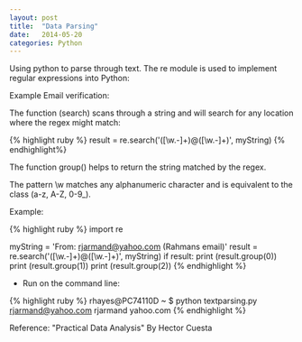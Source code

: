 ```yaml
---
layout: post
title:  "Data Parsing"
date:   2014-05-20 
categories: Python
---
```


Using python to parse through text. The re module is used to implement regular expressions into Python:

Example Email verification:

The function (search) scans through a string and will search for any location where the regex might match:

{% highlight ruby %}
result = re.search('([\w.-]+)@([\w.-]+)', myString)
{% endhighlight%}


The function group() helps to return the string matched by the regex. 


The pattern \w matches any alphanumeric character and is equivalent to the class (a-z, A-Z, 0-9_).



Example:


{% highlight ruby %}
import re

myString = 'From: rjarmand@yahoo.com (Rahmans email)'
result = re.search('([\w.-]+)@([\w.-]+)', myString)
if result:
    print (result.group(0))
    print (result.group(1))
    print (result.group(2))
{% endhighlight %}


- Run on the command line:


{% highlight ruby %}
rhayes@PC74110D ~
$ python textparsing.py
rjarmand@yahoo.com
rjarmand
yahoo.com
{% endhighlight %}


Reference: "Practical Data Analysis" By Hector Cuesta


